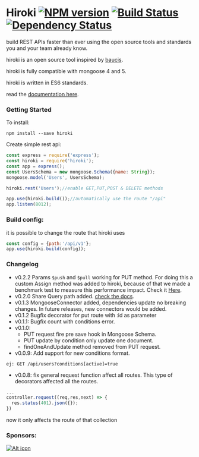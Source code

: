 # Hiroki [![NPM version][npm-image]][npm-url] [![Build Status][travis-image]][travis-url] [![Dependency Status][daviddm-image]][daviddm-url]

 build REST APIs faster than ever using the open source tools and standards you and your team already know.

hiroki is an open source tool inspired by [baucis](https://github.com/wprl/baucis).

hiroki is fully compatible with mongoose 4 and 5.

hiroki is written in ES6 standards.

read the [documentation here](https://ivanhuay.github.io/hiroki/).
### Getting Started
To install:
```
npm install --save hiroki
```

Create simple rest api:
```javascript
const express = require('express');
const hiroki = require('hiroki');
const app = express();
const UsersSchema = new mongoose.Schema({name: String});
mongoose.model('Users', UsersSchema);

hiroki.rest('Users');//enable GET,PUT,POST & DELETE methods

app.use(hiroki.build());//automatically use the route "/api"
app.listen(8012);
```
### Build config:

it is possible to change the route that hiroki uses
```javascript
const config = {path:'/api/v1'};
app.use(hiroki.build(config));

```
### Changelog
* v0.2.2 Params `$push` and `$pull` working for PUT method. For doing this a custom Assign method was added to hiroki, because of that we made a benchmark test to measure this performance impact. Check it [Here](https://github.com/ivanhuay/micron-object-assign).
* v0.2.0 Share Query path added. [check the docs](https://ivanhuay.github.io/hiroki/rest-api/share-query/).
* v0.1.3 MongooseConnector added, dependencies update no breaking changes. In future releases, new connectors would be added.
* v0.1.2 Bugfix decorator for put route with :id as parameter
* v0.1.1: Bugfix count with conditions error.
* v0.1.0:
  * PUT request fire pre save hook in Mongoose Schema.
  * PUT update by condition only update one document.
  * findOneAndUpdate method removed from PUT request.
* v0.0.9: Add support for new conditions format.
```
ej: GET /api/users?conditions[active]=true
```
* v0.0.8: fix general request function affect all routes.
This type of decorators affected all the routes.
```javascript
...
controller.request((req,res,next) => {
  res.status(401).json({});
})
```
now it only affects the route of that collection

### Sponsors:

[![Alt icon](https://grava.digital/assets/img/brandFooter.svg)
](https://grava.digital)



[npm-image]: https://badge.fury.io/js/hiroki.svg
[npm-url]: https://npmjs.org/package/hiroki
[travis-image]: https://travis-ci.com/ivanhuay/hiroki.svg?branch=master
[travis-url]: https://travis-ci.com/ivanhuay/hiroki
[daviddm-image]: https://david-dm.org/ivanhuay/hiroki.svg?theme=shields.io
[daviddm-url]: https://david-dm.org/ivanhuay/hiroki
